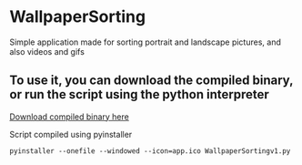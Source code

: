 # WallpaperSorting
Simple application made for sorting portrait and landscape pictures, and also videos and gifs

## To use it, you can download the compiled binary, or run the script using the python interpreter
[Download compiled binary here](https://github.com/97997/WallpaperSorting/blob/master/WallpaperSortingv1.exe)

Script compiled using pyinstaller
```
pyinstaller --onefile --windowed --icon=app.ico WallpaperSortingv1.py
```
